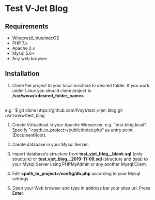 # Test V-Jet Blog

## Requirements
* Windows/Linux/macOS
* PHP 7.x
* Apache 2.x
* Mysql 5.6+
* Any web browser


## Installation
1. Clone the project to your local machine to desired folder.
If you work under Linux you should clone project to **/var/www/<desired_folder_name>**.
<br>
e.g. `$ git clone https://github.com/IVoyt/test_v-jet_blog.git /var/www/test_blog`

1. Create Virtualhost in your Apache Webserver, e.g. "test-blog.local".
Specify "<path_to_project>/public/index.php" as entry point (DocumentRoot).

1. Create database in your Mysql Server.

1. Import database's structure from **test_vjet_blog__blank.sql** (only structure)
or **test_vjet_blog__2019-11-09.sql** (structure and data)
to your Mysql Server using PHPMyAdmin or any another Mysql Client.

1. Edit **<path_to_project>/config/db.php** according to your Mysql settings.

1. Open your Web browser and type in address bar your sites url. Press **Enter**.